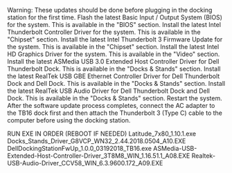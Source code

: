 Warning: These updates should be done before plugging in the docking station for the first time.
Flash the latest Basic Input / Output System (BIOS) for the system. This is available in the "BIOS" section.
Install the latest Intel Thunderbolt Controller Driver for the system. This is available in the "Chipset" section.
Install the latest Intel Thunderbolt 3 Firmware Update for the system. This is available in the "Chipset" section.
Install the latest Intel HD Graphics Driver for the system. This is available in the "Video" section.
Install the latest ASMedia USB 3.0 Extended Host Controller Driver for Dell Thunderbolt Dock. This is available in the "Docks & Stands" section.
Install the latest RealTek USB GBE Ethernet Controller Driver for Dell Thunderbolt Dock and Dell Dock. This is available in the "Docks & Stands" section.
Install the latest RealTek USB Audio Driver for Dell Thunderbolt Dock and Dell Dock. This is available in the "Docks & Stands" section.
Restart the system.
After the software update process completes, connect the AC adapter to the TB16 dock first and then attach the Thunderbolt 3 (Type C) cable to the computer before using the docking station.


RUN EXE IN ORDER (REBOOT IF NEEDED)
Latitude_7x80_1.10.1.exe
Docks_Stands_Driver_G8VCP_WN32_2.44.2018.0504_A10.EXE
DellDockingStationFwUp_1.0.0_03192018_TB16.exe
ASMedia-USB-Extended-Host-Controller-Driver_3T8M8_WIN_1.16.51.1_A08.EXE
Realtek-USB-Audio-Driver_CCV58_WIN_6.3.9600.172_A09.EXE